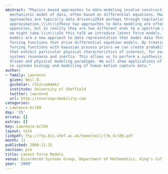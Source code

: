 ```yaml
---
abstract: "Physics based approaches to data modeling involve constructing an accurate
  mechanistic model of data, often based on differential equations. Machine learning
  approaches are typically data driven\u2014 perhaps through regularized function
  approximation.\\\n\\\nThese two approaches to data modeling are often seen as polar
  opposites, but in reality they are two different ends to a spectrum of approaches
  we might take.\\\n\\\nIn this talk we introduce latent force models. Latent force
  models are a new approach to data representation that model data through unknown
  forcing functions that drive differential equation models. By treating the unknown
  forcing functions with Gaussian process priors we can create probabilistic models
  that exhibit particular physical characteristics of interest, for example, in dynamical
  systems resonance and inertia. This allows us to perform a synthesis of the data
  driven and physical modeling paradigms. We will show applications of these models
  in systems biology and modelling of human motion capture data."
author:
- family: Lawrence
  given: Neil D.
  gscholar: r3SJcvoAAAAJ
  institute: University of Sheffield
  twitter: lawrennd
  url: http://inverseprobability.com
categories:
- Lawrence-kcl09
day: '25'
errata: []
extras: []
key: Lawrence-kcl09
layout: talk
linkpdf: ftp://ftp.dcs.shef.ac.uk/home/neil/lfm_kcl09.pdf
month: 11
published: 2009-11-25
section: pre
title: Latent Force Models
venue: Disordered Systems Group, Department of Mathematics, King's College London
year: '2009'
---
```

